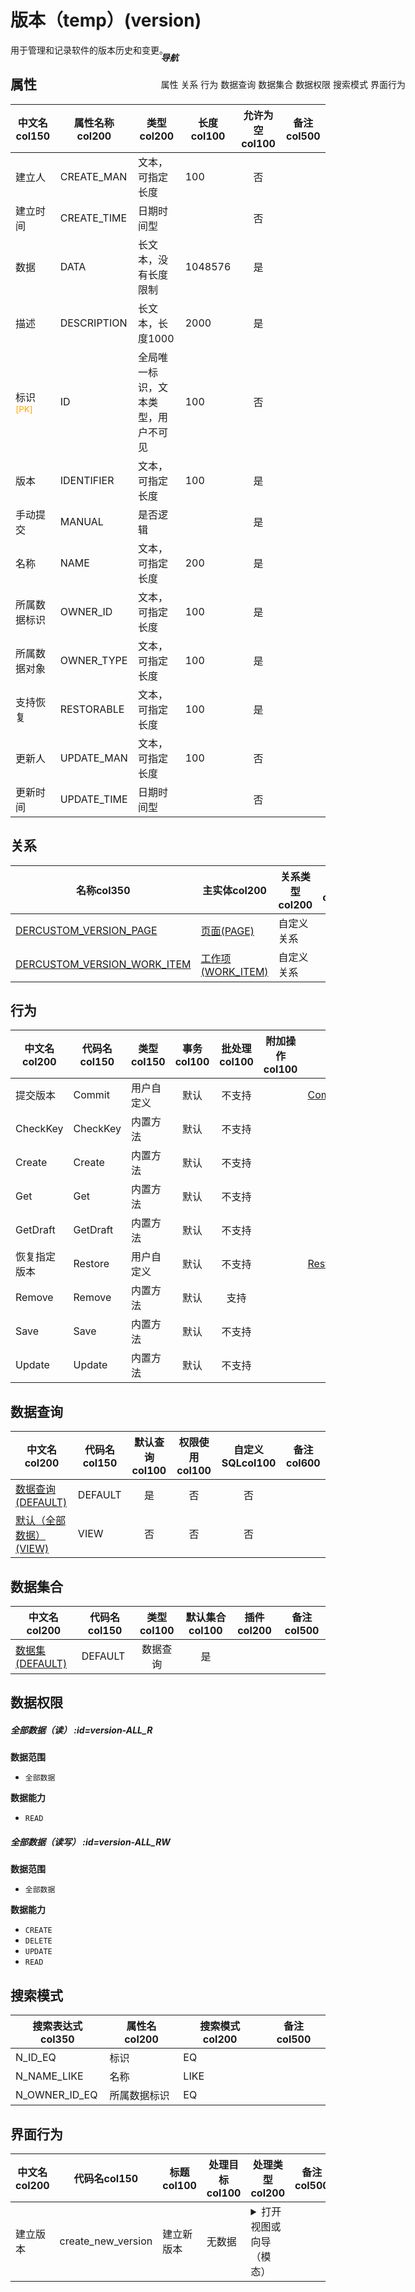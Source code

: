 # 版本（temp）(version)  <!-- {docsify-ignore-all} -->


用于管理和记录软件的版本历史和变更。


## 属性
|    中文名col150 | 属性名称col200           | 类型col200     | 长度col100    |允许为空col100    |  备注col500  |
| --------   |------------| -----  | -----  | :----: | -------- |
|建立人|CREATE_MAN|文本，可指定长度|100|否||
|建立时间|CREATE_TIME|日期时间型||否||
|数据|DATA|长文本，没有长度限制|1048576|是||
|描述|DESCRIPTION|长文本，长度1000|2000|是||
|标识<sup class="footnote-symbol"><font color=orange>[PK]</font></sup>|ID|全局唯一标识，文本类型，用户不可见|100|否||
|版本|IDENTIFIER|文本，可指定长度|100|是||
|手动提交|MANUAL|是否逻辑||是||
|名称|NAME|文本，可指定长度|200|是||
|所属数据标识|OWNER_ID|文本，可指定长度|100|是||
|所属数据对象|OWNER_TYPE|文本，可指定长度|100|是||
|支持恢复|RESTORABLE|文本，可指定长度|100|是||
|更新人|UPDATE_MAN|文本，可指定长度|100|否||
|更新时间|UPDATE_TIME|日期时间型||否||


## 关系

<el-row>
<el-tabs v-model="show_der">
<el-tab-pane label="从关系" name="minor">

|  名称col350   | 主实体col200   | 关系类型col200   |    备注col500  |
| -------- |---------- |-----------|----- |
|[DERCUSTOM_VERSION_PAGE](der/DERCUSTOM_VERSION_PAGE)|[页面(PAGE)](module/Wiki/article_page)|自定义关系||
|[DERCUSTOM_VERSION_WORK_ITEM](der/DERCUSTOM_VERSION_WORK_ITEM)|[工作项(WORK_ITEM)](module/ProjMgmt/work_item)|自定义关系||

</el-tab-pane>
</el-tabs>
</el-row>

## 行为
| 中文名col200    | 代码名col150    | 类型col150    | 事务col100   | 批处理col100   | 附加操作col100  | 插件col150    |  备注col300  |
| -------- |---------- |----------- |:----:|:----:|---------| ----- | ----- |
|提交版本|Commit|用户自定义|默认|不支持||[CommitVersionDEActionRuntime](index/plugin_index#UsrSFPlugin0324806543)||
|CheckKey|CheckKey|内置方法|默认|不支持||||
|Create|Create|内置方法|默认|不支持||||
|Get|Get|内置方法|默认|不支持||||
|GetDraft|GetDraft|内置方法|默认|不支持||||
|恢复指定版本|Restore|用户自定义|默认|不支持||[RestoreVersionDEActionRuntime](index/plugin_index#UsrSFPlugin0324899435)||
|Remove|Remove|内置方法|默认|支持||||
|Save|Save|内置方法|默认|不支持||||
|Update|Update|内置方法|默认|不支持||||

## 数据查询
| 中文名col200    | 代码名col150    | 默认查询col100 | 权限使用col100 | 自定义SQLcol100 |  备注col600|
| --------  | --------   | :----:  |:----:  | :----:  |----- |
|[数据查询(DEFAULT)](module/Base/version/query/Default)|DEFAULT|是|否 |否 ||
|[默认（全部数据）(VIEW)](module/Base/version/query/View)|VIEW|否|否 |否 ||

## 数据集合
| 中文名col200  | 代码名col150  | 类型col100 | 默认集合col100 |   插件col200|   备注col500|
| --------  | --------   | :----:   | :----:   | ----- |----- |
|[数据集(DEFAULT)](module/Base/version/dataset/Default)|DEFAULT|数据查询|是|||

## 数据权限

##### 全部数据（读） :id=version-ALL_R

<p class="panel-title"><b>数据范围</b></p>

* `全部数据`

<p class="panel-title"><b>数据能力</b></p>

* `READ`



##### 全部数据（读写） :id=version-ALL_RW

<p class="panel-title"><b>数据范围</b></p>

* `全部数据`

<p class="panel-title"><b>数据能力</b></p>

* `CREATE`
* `DELETE`
* `UPDATE`
* `READ`




## 搜索模式
|   搜索表达式col350   |    属性名col200    |    搜索模式col200        |备注col500  |
| -------- |------------|------------|------|
|N_ID_EQ|标识|EQ||
|N_NAME_LIKE|名称|LIKE||
|N_OWNER_ID_EQ|所属数据标识|EQ||

## 界面行为
|  中文名col200 |  代码名col150 |  标题col100   |     处理目标col100   |    处理类型col200        |  备注col500       |
| --------| --------| -------- |------------|------------|------------|
| 建立版本 | create_new_version | 建立新版本 |无数据|<details><summary>打开视图或向导（模态）</summary>[建立版本](app/view/version_quick_create_view)</details>||

<div style="display: block; overflow: hidden; position: fixed; top: 140px; right: 100px;">

##### 导航
<el-anchor >
<el-anchor-link :href="`#/module/Base/version?id=属性`">
  属性
</el-anchor-link>
<el-anchor-link :href="`#/module/Base/version?id=关系`">
  关系
</el-anchor-link>
<el-anchor-link :href="`#/module/Base/version?id=行为`">
  行为
</el-anchor-link>
<el-anchor-link :href="`#/module/Base/version?id=数据查询`">
  数据查询
</el-anchor-link>
<el-anchor-link :href="`#/module/Base/version?id=数据集合`">
  数据集合
</el-anchor-link>
<el-anchor-link :href="`#/module/Base/version?id=数据权限`">
  数据权限
</el-anchor-link>
<el-anchor-link :href="`#/module/Base/version?id=搜索模式`">
  搜索模式
</el-anchor-link>
<el-anchor-link :href="`#/module/Base/version?id=界面行为`">
  界面行为
</el-anchor-link>
</el-anchor>
</div>

<script>
 const { createApp } = Vue
  createApp({
    data() {
      return {
show_der:'minor',


      }
    },
    methods: {
    }
  }).use(ElementPlus).mount('#app')
</script>